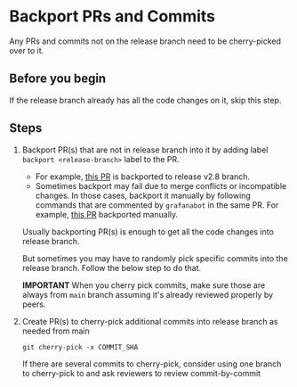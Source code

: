 # Backport PRs and Commits

Any PRs and commits not on the release branch need to be cherry-picked over to it.

## Before you begin

If the release branch already has all the code changes on it, skip this step.

## Steps

1. Backport PR(s) that are not in release branch into it by adding label `backport <release-branch>` label to the PR.

	- For example, [this PR](https://github.com/grafana/loki/pull/9757) is backported to release v2.8 branch.
	- Sometimes backport may fail due to merge conflicts or incompatible changes. In those cases, backport it manually by following commands that are commented by `grafanabot` in the same PR. For example, [this PR](https://github.com/grafana/loki/pull/9951) backported manually.

	Usually backporting PR(s) is enough to get all the code changes into release branch.

	But sometimes you may have to randomly pick specific commits into the release branch. Follow the below step to do that.

	**IMPORTANT** When you cherry pick commits, make sure those are always from `main` branch assuming it's already reviewed properly by peers.

2. Create PR(s) to cherry-pick additional commits into release branch as needed from main

	```
	git cherry-pick -x COMMIT_SHA
	```

	If there are several commits to cherry-pick, consider using one branch to cherry-pick to and ask reviewers to review commit-by-commit

